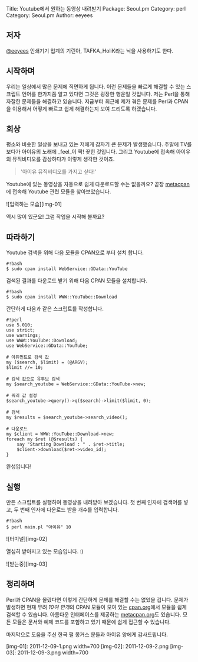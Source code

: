Title:    Youtube에서 원하는 동영상 내려받기
Package:  Seoul.pm
Category: perl
Category: Seoul.pm
Author:   eeyees

저자
-----

[@eeyees][eeyees-twitter] 인쇄기기 업계의 기린아, TAFKA_HoliK라는 닉을 사용하기도 한다.


시작하며
---------

우리는 일상에서 많은 문제에 직면하게 됩니다.
이런 문제들을 빠르게 해결할 수 있는 스크립트 언어를 한가지쯤 알고 있다면
그것은 굉장한 행운일 것입니다. 저는 Perl을 통해 자잘한 문제들을 해결하고 있습니다.
지금부터 최근에 제가 겪은 문제를 Perl과 CPAN을 이용해서
어떻게 빠르고 쉽게 해결하는지 보여 드리도록 하겠습니다.


회상
----

평소와 비슷한 일상을 보내고 있는 저에게 갑자기 큰 문제가 발생했습니다.
주말에 TV를 보다가 아이유의 노래에 _feel_이 팍! 꽂힌 것입니다.
그리고 Youtube에 접속해 아이유의 뮤직비디오를 감상하다가 이렇게 생각한 것이죠.

> '아이유 뮤직비디오를 가지고 싶다!'

Youtube에 있는 동영상을 자동으로 쉽게 다운로드할 수는 없을까요?
곧장 [metacpan][metacpan]에 접속해 Youtube 관련 모듈을 찾아보았습니다.

![입력하는 모습][img-01]

역시 많이 있군요! 그럼 작업을 시작해 볼까요?


따라하기
---------

Youtube 검색을 위해 다음 모듈을 CPAN으로 부터 설치 합니다.

    #!bash
    $ sudo cpan install WebService::GData::YouTube

검색된 결과를 다운로드 받기 위해 다음 CPAN 모듈을 설치합니다.

    #!bash
    $ sudo cpan install WWW::YouTube::Download

간단하게 다음과 같은 스크립트를 작성합니다.

    #!perl
    use 5.010;
    use strict;
    use warnings;
    use WWW::YouTube::Download;
    use WebService::GData::YouTube;
    
    # 아듀먼트로 검색 값
    my ($search, $limit) = (@ARGV);
    $limit //= 10;
    
    # 검색 값으로 유투브 검색
    my $search_youtube = WebService::GData::YouTube->new;
    
    # 쿼리 값 설정
    $search_youtube->query()->q($search)->limit($limit, 0);
    
    # 검색
    my $results = $search_youtube->search_video();
    
    # 다운로드
    my $client = WWW::YouTube::Download->new;
    foreach my $ret (@$results) {
    	say "Starting Download : " . $ret->title;
    	$client->download($ret->video_id);
    }

완성입니다!


실행
-----

만든 스크립트를 실행하여 동영상을 내려받아 보겠습니다.
첫 번째 인자에 검색어를 넣고, 두 번째 인자에 다운로드 받을 개수를 입력합니다.

    #!bash
    $ perl main.pl "아이유" 10

![터미널][img-02]

열심히 받아지고 있는 모습입니다. :)

![받는중][img-03]


정리하며
---------

Perl과 CPAN을 몰랐다면 이렇게 간단하게 문제를 해결할 수는 없었을 겁니다.
문제가 발생하면 현재 무려 *10여 만개*의 CPAN 모듈이 모여 있는 [cpan.org][cpan]에서 
모듈을 쉽게 검색할 수 있습니다.
아름다운 인터페이스를 제공하는 [metacpan.org][metacpan]도 있습니다.
모든 모듈은 문서와 예제 코드를 포함하고 있기 때문에 쉽게 접근할 수 있습니다.

마지막으로 도움을 주신 한국 펄 몽거스 분들과 아이유 양에게 감사드립니다.


[img-01]: 2011-12-09-1.png width=700
[img-02]: 2011-12-09-2.png
[img-03]: 2011-12-09-3.png width=700

[img-01-original]: 2011-12-09-1.png
[img-02-original]: 2011-12-09-2.png
[img-03-original]: 2011-12-09-3.png

[cpan]: http://www.cpan.org/
[metacpan]: https://metacpan.org/

[eeyees-twitter]: http://twitter.com/eeyees

